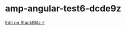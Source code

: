 # amp-angular-test6-dcde9z

[Edit on StackBlitz ⚡️](https://stackblitz.com/edit/amp-angular-test6-dcde9z)